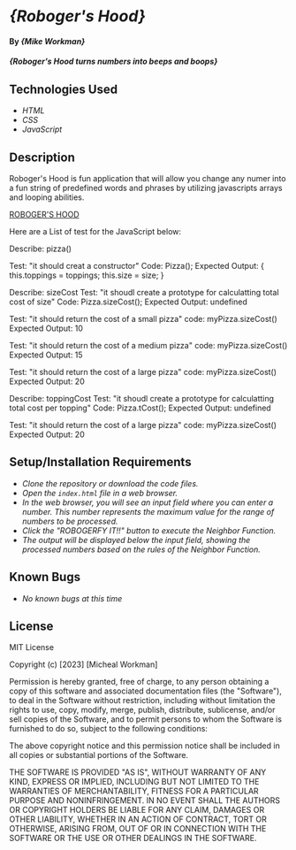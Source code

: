 # _{Roboger's Hood}_

#### By _**{Mike Workman}**_

#### _{Roboger's Hood turns numbers into beeps and boops}_

## Technologies Used

* _HTML_
* _CSS_
* _JavaScript_

## Description 
Roboger's Hood is fun application that will allow you change any numer into a fun string of predefined words and phrases by utilizing javascripts arrays and looping abilities. 

[ROBOGER'S HOOD](https://workmanmcr.github.io/roboger-js/)

Here are a List of test for the JavaScript below:

Describe: pizza()

Test: "it should creat a constructor"
Code: 
Pizza();
Expected Output: {
  this.toppings = toppings; 
  this.size = size;
}

Describe: sizeCost 
Test: "it shoudl create a prototype for calculatting total cost of size"
Code: 
Pizza.sizeCost();
Expected Output: undefined

Test: "it should return the cost of a small pizza"
code: 
myPizza.sizeCost()
Expected Output: 10 

Test: "it should return the cost of a medium pizza"
code: 
myPizza.sizeCost()
Expected Output: 15

Test: "it should return the cost of a large pizza"
code: 
myPizza.sizeCost()
Expected Output: 20

Describe: toppingCost 
Test: "it shoudl create a prototype for calculatting total cost per topping"
Code: 
Pizza.tCost();
Expected Output: undefined

Test: "it should return the cost of a large pizza"
code: 
myPizza.sizeCost()
Expected Output: 20


## Setup/Installation Requirements

* _Clone the repository or download the code files._
* _Open the `index.html` file in a web browser._
* _In the web browser, you will see an input field where you can enter a number. This number represents the maximum value for the range of numbers to be processed._
* _Click the "ROBOGERFY IT!!" button to execute the Neighbor Function._
* _The output will be displayed below the input field, showing the processed numbers based on the rules of the Neighbor Function._


## Known Bugs

* _No known bugs at this time_

## License

MIT License

Copyright (c) [2023] [Micheal Workman]

Permission is hereby granted, free of charge, to any person obtaining a copy
of this software and associated documentation files (the "Software"), to deal
in the Software without restriction, including without limitation the rights
to use, copy, modify, merge, publish, distribute, sublicense, and/or sell
copies of the Software, and to permit persons to whom the Software is
furnished to do so, subject to the following conditions:

The above copyright notice and this permission notice shall be included in all
copies or substantial portions of the Software.

THE SOFTWARE IS PROVIDED "AS IS", WITHOUT WARRANTY OF ANY KIND, EXPRESS OR
IMPLIED, INCLUDING BUT NOT LIMITED TO THE WARRANTIES OF MERCHANTABILITY,
FITNESS FOR A PARTICULAR PURPOSE AND NONINFRINGEMENT. IN NO EVENT SHALL THE
AUTHORS OR COPYRIGHT HOLDERS BE LIABLE FOR ANY CLAIM, DAMAGES OR OTHER
LIABILITY, WHETHER IN AN ACTION OF CONTRACT, TORT OR OTHERWISE, ARISING FROM,
OUT OF OR IN CONNECTION WITH THE SOFTWARE OR THE USE OR OTHER DEALINGS IN THE
SOFTWARE.